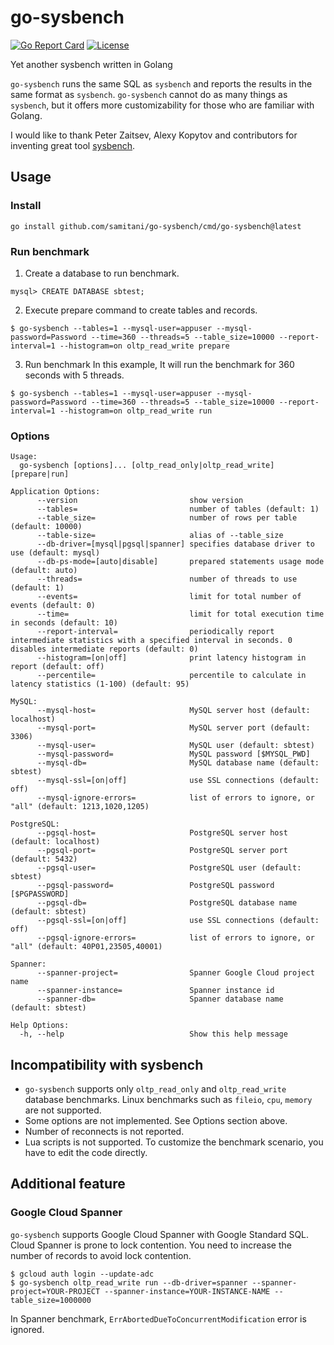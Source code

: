# go-sysbench

[![Go Report Card](https://goreportcard.com/badge/github.com/samitani/go-sysbench)](https://goreportcard.com/report/github.com/samitani/go-sysbench)
[![License](https://img.shields.io/badge/license-GPLv2-blue.svg)](LICENSE)

Yet another sysbench written in Golang

`go-sysbench` runs the same SQL as `sysbench` and reports the results in the same format as `sysbench`.
`go-sysbench` cannot do as many things as `sysbench`, but it offers more customizability for those who are familiar with Golang.

I would like to thank Peter Zaitsev, Alexy Kopytov and contributors for inventing great tool [sysbench](https://github.com/akopytov/sysbench).

## Usage

### Install

```
go install github.com/samitani/go-sysbench/cmd/go-sysbench@latest
```

### Run benchmark
1. Create a database to run benchmark.
```
mysql> CREATE DATABASE sbtest;
```
2. Execute prepare command to create tables and records.
```
$ go-sysbench --tables=1 --mysql-user=appuser --mysql-password=Password --time=360 --threads=5 --table_size=10000 --report-interval=1 --histogram=on oltp_read_write prepare
```
3. Run benchmark
In this example, It will run the benchmark for 360 seconds with 5 threads.
```
$ go-sysbench --tables=1 --mysql-user=appuser --mysql-password=Password --time=360 --threads=5 --table_size=10000 --report-interval=1 --histogram=on oltp_read_write run
```

### Options

```
Usage:
  go-sysbench [options]... [oltp_read_only|oltp_read_write] [prepare|run]

Application Options:
      --version                         show version
      --tables=                         number of tables (default: 1)
      --table_size=                     number of rows per table (default: 10000)
      --table-size=                     alias of --table_size
      --db-driver=[mysql|pgsql|spanner] specifies database driver to use (default: mysql)
      --db-ps-mode=[auto|disable]       prepared statements usage mode (default: auto)
      --threads=                        number of threads to use (default: 1)
      --events=                         limit for total number of events (default: 0)
      --time=                           limit for total execution time in seconds (default: 10)
      --report-interval=                periodically report intermediate statistics with a specified interval in seconds. 0 disables intermediate reports (default: 0)
      --histogram=[on|off]              print latency histogram in report (default: off)
      --percentile=                     percentile to calculate in latency statistics (1-100) (default: 95)

MySQL:
      --mysql-host=                     MySQL server host (default: localhost)
      --mysql-port=                     MySQL server port (default: 3306)
      --mysql-user=                     MySQL user (default: sbtest)
      --mysql-password=                 MySQL password [$MYSQL_PWD]
      --mysql-db=                       MySQL database name (default: sbtest)
      --mysql-ssl=[on|off]              use SSL connections (default: off)
      --mysql-ignore-errors=            list of errors to ignore, or "all" (default: 1213,1020,1205)

PostgreSQL:
      --pgsql-host=                     PostgreSQL server host (default: localhost)
      --pgsql-port=                     PostgreSQL server port (default: 5432)
      --pgsql-user=                     PostgreSQL user (default: sbtest)
      --pgsql-password=                 PostgreSQL password [$PGPASSWORD]
      --pgsql-db=                       PostgreSQL database name (default: sbtest)
      --pgsql-ssl=[on|off]              use SSL connections (default: off)
      --pgsql-ignore-errors=            list of errors to ignore, or "all" (default: 40P01,23505,40001)

Spanner:
      --spanner-project=                Spanner Google Cloud project name
      --spanner-instance=               Spanner instance id
      --spanner-db=                     Spanner database name (default: sbtest)

Help Options:
  -h, --help                            Show this help message
```

## Incompatibility with sysbench

* `go-sysbench` supports only `oltp_read_only` and `oltp_read_write` database benchmarks. Linux benchmarks such as `fileio`, `cpu`, `memory` are not supported.
* Some options are not implemented. See Options section above.
* Number of reconnects is not reported.
* Lua scripts is not supported. To customize the benchmark scenario, you have to edit the code directly.

## Additional feature

### Google Cloud Spanner 

`go-sysbench` supports Google Cloud Spanner with Google Standard SQL.
Cloud Spanner is prone to lock contention. You need to increase the number of records to avoid lock contention.
```
$ gcloud auth login --update-adc
$ go-sysbench oltp_read_write run --db-driver=spanner --spanner-project=YOUR-PROJECT --spanner-instance=YOUR-INSTANCE-NAME --table_size=1000000
```

In Spanner benchmark, `ErrAbortedDueToConcurrentModification` error is ignored.
